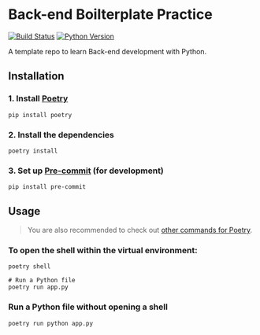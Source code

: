 Back-end Boilterplate Practice
==============================

[![Build Status](https://travis-ci.org/snguyenthanh/backend-boilerplate-practice.svg?branch=master)](https://travis-ci.org/snguyenthanh/backend-boilerplate-practice)
[![Python Version](https://img.shields.io/badge/python-3.6%20%7C%203.7%20%7C%203.8%20%7C%20PyPy3-blue)](https://travis-ci.org/snguyenthanh/backend-boilerplate-practice)


A template repo to learn Back-end development with Python.

## Installation

### 1. Install [Poetry](https://github.com/python-poetry/poetry)

```
pip install poetry
```

### 2. Install the dependencies

```
poetry install
```

### 3. Set up [Pre-commit](https://github.com/pre-commit/pre-commit) (for development)

```
pip install pre-commit
```

## Usage

> You are also recommended to check out [other commands for Poetry](https://python-poetry.org/docs/cli/).

### To open the shell within the virtual environment:

```
poetry shell

# Run a Python file
poetry run app.py
```

### Run a Python file without opening a shell

```
poetry run python app.py
```
